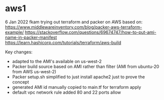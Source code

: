 # aws1
6 Jan 2022
fkam
trying out terraform and packer on AWS
based on:
https://www.middlewareinventory.com/blog/packer-aws-terraform-example/
https://stackoverflow.com/questions/69674747/how-to-put-ami-name-in-packer-manifest
https://learn.hashicorp.com/tutorials/terraform/aws-build

Key changes:
- adapted to the AMI's available on us-west-2
- Packer build source based on AMI rather than filter (AMI from ubuntu-20 from AWS us-west-2)
- Packer setup.sh simplified to just install apache2 just to prove the concept
- generated AMI id manually copied to main.tf for terraform apply
- default vpc network rule added 80 and 22 ports allow
